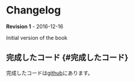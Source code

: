 # Changelog

**Revision 1** - 2016-12-16

Initial version of the book



## 完成したコード {#完成したコード}

完成したコードは[github](https://github.com/albatrosary/start-angular)にあります。


